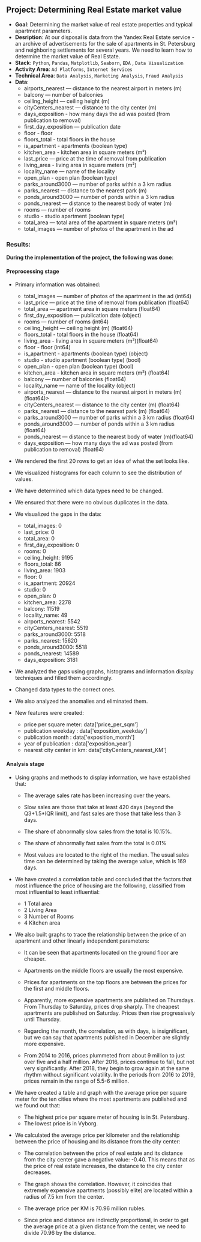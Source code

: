 ## Project: Determining Real Estate market value
* **Goal**: Determining the market value of real estate properties and typical apartment parameters.
* **Desription**: At our disposal is data from the Yandex Real Estate service - an archive of advertisements for the sale of apartments in St. Petersburg and neighboring settlements for several years. We need to learn how to determine the market value of Real Estate.
* **Stack**:
`Python`, `Pandas`, `Matplotlib`, `Seaborn`, `EDA` , `Data Visualization`
* **Activity Area**: `Ad Platforms`, `Internet Services`
* **Technical Area**: `Data Analysis`, `Marketing Analysis`, `Fraud Analysis`
* **Data**:
    - airports_nearest — distance to the nearest airport in meters (m)
    - balcony — number of balconies
    - ceiling_height — ceiling height (m)
    - cityCenters_nearest — distance to the city center (m)
    - days_exposition - how many days the ad was posted (from publication to removal)
    - first_day_exposition — publication date
    - floor - floor
    - floors_total - total floors in the house
    - is_apartment - apartments (boolean type)
    - kitchen_area - kitchen area in square meters (m²)
    - last_price — price at the time of removal from publication
    - living_area - living area in square meters (m²)
    - locality_name — name of the locality
    - open_plan - open plan (boolean type)
    - parks_around3000 — number of parks within a 3 km radius
    - parks_nearest — distance to the nearest park (m)
    - ponds_around3000 — number of ponds within a 3 km radius
    - ponds_nearest — distance to the nearest body of water (m)
    - rooms — number of rooms
    - studio - studio apartment (boolean type)
    - total_area — total area of the apartment in square meters (m²)
    - total_images — number of photos of the apartment in the ad

### Results:

**During the implementation of the project, the following was done**:

#### Preprocessing stage
- Primary information was obtained:

    - total_images — number of photos of the apartment in the ad (int64)
    - last_price — price at the time of removal from publication (float64)
    - total_area — apartment area in square meters (float64)
    - first_day_exposition — publication date (object)
    - rooms — number of rooms (int64)
    - ceiling_height — ceiling height (m) (float64)
    - floors_total - total floors in the house (float64)
    - living_area - living area in square meters (m²)(float64)
    - floor - floor (int64)
    - is_apartment - apartments (boolean type) (object)
    - studio - studio apartment (boolean type) (bool)
    - open_plan - open plan (boolean type) (bool)
    - kitchen_area - kitchen area in square meters (m²) (float64)
    - balcony — number of balconies (float64)
    - locality_name — name of the locality (object)
    - airports_nearest — distance to the nearest airport in meters (m) (float64)>
    - cityCenters_nearest — distance to the city center (m) (float64)
    - parks_nearest — distance to the nearest park (m) (float64)
    - parks_around3000 — number of parks within a 3 km radius (float64)
    - ponds_around3000 — number of ponds within a 3 km radius (float64)
    - ponds_nearest — distance to the nearest body of water (m)(float64)
    - days_exposition — how many days the ad was posted (from publication to removal) (float64)

- We rendered the first 20 rows to get an idea of what the set looks like.
- We visualized histograms for each column to see the distribution of values.

- We have determined which data types need to be changed.

- We ensured that there were no obvious duplicates in the data.

- We visualized the gaps in the data:

  - total_images: 0
  - last_price: 0
  - total_area: 0
  - first_day_exposition: 0
  - rooms: 0
  - ceiling_height: 9195
  - floors_total: 86
  - living_area: 1903
  - floor: 0
  - is_apartment: 20924
  - studio: 0
  - open_plan: 0
  - kitchen_area: 2278
  - balcony: 11519
  - locality_name: 49
  - airports_nearest: 5542
  - cityCenters_nearest: 5519
  - parks_around3000: 5518
  - parks_nearest: 15620
  - ponds_around3000: 5518
  - ponds_nearest: 14589
  - days_exposition: 3181

- We analyzed the gaps using graphs, histograms and information display techniques and filled them accordingly.

- Changed data types to the correct ones.

- We also analyzed the anomalies and eliminated them.

- New features were created:

    - price per square meter: data['price_per_sqm']
    - publication weekday : data['exposition_weekday']
    - publication month : data['exposition_month']
    - year of publication : data['exposition_year']
    - nearest city center in km: data['cityCenters_nearest_KM']
  
#### Analysis stage
- Using graphs and methods to display information, we have established that:

   - The average sales rate has been increasing over the years.
    
   - Slow sales are those that take at least 420 days (beyond the Q3+1.5*IQR limit), and fast sales are those that take less than 3 days.
    
   - The share of abnormally slow sales from the total is 10.15%.
    
   - The share of abnormally fast sales from the total is 0.01%
    
   - Most values are located to the right of the median. The usual sales time can be determined by taking the average value, which is 169 days.

- We have created a correlation table and concluded that the factors that most influence the price of housing are the following, classified from most influential to least influential:

    - 1 Total area
    - 2 Living Area
    - 3 Number of Rooms
    - 4 Kitchen area
      
- We also built graphs to trace the relationship between the price of an apartment and other linearly independent parameters:

    - It can be seen that apartments located on the ground floor are cheaper.
    
    - Apartments on the middle floors are usually the most expensive.
    
    - Prices for apartments on the top floors are between the prices for the first and middle floors.
    
    - Apparently, more expensive apartments are published on Thursdays. From Thursday to Saturday, prices drop sharply. The cheapest apartments are published on Saturday. Prices then rise progressively until Thursday.
    
    - Regarding the month, the correlation, as with days, is insignificant, but we can say that apartments published in December are slightly more expensive.
    
    - From 2014 to 2016, prices plummeted from about 9 million to just over five and a half million. After 2016, prices continue to fall, but not very significantly. After 2018, they begin to grow again at the same rhythm without significant volatility. In the periods from 2016 to 2019, prices remain in the range of 5.5-6 million.

- We have created a table and graph with the average price per square meter for the ten cities where the most apartments are published and we found out that:

    - The highest price per square meter of housing is in St. Petersburg.
    - The lowest price is in Vyborg.
- We calculated the average price per kilometer and the relationship between the price of housing and its distance from the city center:

    - The correlation between the price of real estate and its distance from the city center gave a negative value: -0.40. This means that as the price of real estate increases, the distance to the city center decreases.

    - The graph shows the correlation. However, it coincides that extremely expensive apartments (possibly elite) are located within a radius of 7.5 km from the center.
    
    - The average price per KM is 70.96 million rubles.

    - Since price and distance are indirectly proportional, in order to get the average price at a given distance from the center, we need to divide 70.96 by the distance.

